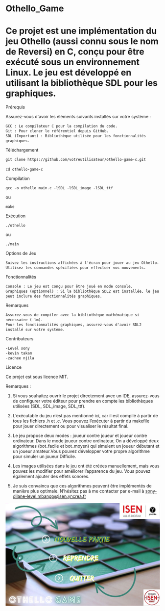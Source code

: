   
# Othello_Game
Ce projet est une implémentation du jeu Othello (aussi connu sous le nom de Reversi) en C, conçu pour être exécuté sous un environnement Linux. Le jeu est développé en utilisant la bibliothèque SDL pour les graphiques. 
=======

Prérequis

Assurez-vous d'avoir les éléments suivants installés sur votre système :

    GCC : Le compilateur C pour la compilation du code.
    Git : Pour cloner le référentiel depuis GitHub.
    SDL (Important) : Bibliothèque utilisée pour les fonctionnalités graphiques.

Téléchargement


    git clone https://github.com/votreutilisateur/othello-game-c.git

    cd othello-game-c

Compilation


    gcc -o othello main.c -lSDL -lSDL_image -lSDL_ttf
ou

    make

Exécution


    ./othello
ou

    ./main

Options de Jeu

    Suivez les instructions affichées à l'écran pour jouer au jeu Othello.
    Utilisez les commandes spécifiées pour effectuer vos mouvements.

Fonctionnalités

    Console : Le jeu est conçu pour être joué en mode console.
    Graphiques (optionnel) : Si la bibliothèque SDL2 est installée, le jeu peut inclure des fonctionnalités graphiques.

Remarques

    Assurez-vous de compiler avec la bibliothèque mathématique si nécessaire (-lm).
    Pour les fonctionnalités graphiques, assurez-vous d'avoir SDL2 installé sur votre système.

Contributeurs

    -Level sony
    -kevin takam
    -zachee njila

Licence

Ce projet est sous licence MIT.




Remarques :

1)	Si vous souhaitez ouvrir le projet directement avec un IDE, assurez-vous de configurer votre éditeur pour prendre en compte les bibliothèques utilisées (SDL, SDL_image, SDL_ttf).

2)	L’exécutable du jeu n’est pas mentionné ici, car il est compilé à partir de tous les fichiers .h et .c. Vous pouvez l’exécuter à partir du makefile pour jouer directement ou pour visualiser le résultat final.

3)	Le jeu propose deux modes : joueur contre joueur et joueur contre ordinateur. Dans le mode joueur contre ordinateur, On a développé deux algorithmes (bot_facile et bot_moyen) qui simulent un joueur débutant et un joueur amateur.Vous pouvez développer votre propre algorithme pour simuler un joueur Difficile.

4)	Les images utilisées dans le jeu ont été créées manuellement, mais vous pouvez les modifier pour améliorer l’apparence du jeu. Vous pouvez également ajouter des effets sonores.

5)	Je suis convaincu que ces algorithmes peuvent être implémentés de manière plus optimale. N’hésitez pas à me contacter par e-mail à <sony-dilane-level.mbango@isen.yncrea.fr> 

![Alt text](menu2.jpg)





